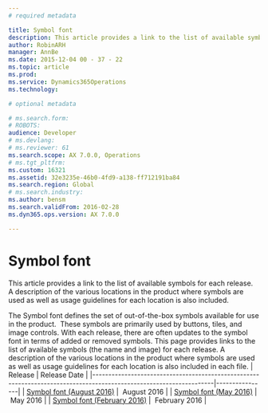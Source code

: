 ```yaml
---
# required metadata

title: Symbol font
description: This article provides a link to the list of available symbols for each release.  A description of the various locations in the product where symbols are used as well as usage guidelines for each location is also included.  
author: RobinARH
manager: AnnBe
ms.date: 2015-12-04 00 - 37 - 22
ms.topic: article
ms.prod: 
ms.service: Dynamics365Operations
ms.technology: 

# optional metadata

# ms.search.form: 
# ROBOTS: 
audience: Developer
# ms.devlang: 
# ms.reviewer: 61
ms.search.scope: AX 7.0.0, Operations
# ms.tgt_pltfrm: 
ms.custom: 16321
ms.assetid: 32e3235e-46b0-4fd9-a138-ff712191ba84
ms.search.region: Global
# ms.search.industry: 
ms.author: bensm
ms.search.validFrom: 2016-02-28
ms.dyn365.ops.version: AX 7.0.0

---
```


# Symbol font

This article provides a link to the list of available symbols for each release.  A description of the various locations in the product where symbols are used as well as usage guidelines for each location is also included.  

The Symbol font defines the set of out-of-the-box symbols available for use in the product.  These symbols are primarily used by buttons, tiles, and image controls. With each release, there are often updates to the symbol font in terms of added or removed symbols. This page provides links to the list of available symbols (the name and image) for each release. A description of the various locations in the product where symbols are used as well as usage guidelines for each location is also included in each file.
| Release                                                                                                            | Release Date   |
|--------------------------------------------------------------------------------------------------------------------|----------------|
| [Symbol font (August 2016)](./media/dynamicssymbolfont_update2.pdf) |  August 2016   |
| [Symbol font (May 2016)](./media/dynamicssymbolfont_update1.pdf)    |  May 2016      |
| [Symbol font (February 2016)](./media/dynamicssymbolfont_rtw.pdf)   |  February 2016 |

   

